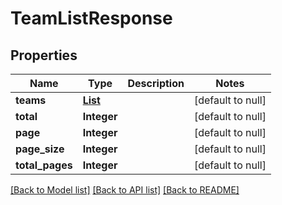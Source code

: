 # TeamListResponse
## Properties

| Name | Type | Description | Notes |
|------------ | ------------- | ------------- | -------------|
| **teams** | [**List**](LiteLLM_TeamTable.md) |  | [default to null] |
| **total** | **Integer** |  | [default to null] |
| **page** | **Integer** |  | [default to null] |
| **page\_size** | **Integer** |  | [default to null] |
| **total\_pages** | **Integer** |  | [default to null] |

[[Back to Model list]](../README.md#documentation-for-models) [[Back to API list]](../README.md#documentation-for-api-endpoints) [[Back to README]](../README.md)

